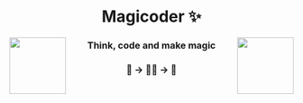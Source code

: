 <h1 align="center">Magicoder ✨</h1>


<img align="left" height="100px" src="https://i.pinimg.com/originals/53/39/30/53393042b7d6b478cb8f450127cded85.gif">
<img align="right" height="100px" src="https://i.pinimg.com/originals/59/5b/aa/595baa61fba278ebfeac05d38f1d0d71.gif">


<h3 align="center">Think, code and make magic</h3>
<h3 align="center">🤔 -> 👨‍💻 -> 💫</h3>
